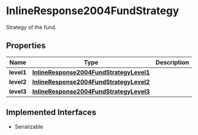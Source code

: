 

# InlineResponse2004FundStrategy

Strategy of the fund.

## Properties

Name | Type | Description | Notes
------------ | ------------- | ------------- | -------------
**level1** | [**InlineResponse2004FundStrategyLevel1**](InlineResponse2004FundStrategyLevel1.md) |  |  [optional]
**level2** | [**InlineResponse2004FundStrategyLevel2**](InlineResponse2004FundStrategyLevel2.md) |  |  [optional]
**level3** | [**InlineResponse2004FundStrategyLevel3**](InlineResponse2004FundStrategyLevel3.md) |  |  [optional]


## Implemented Interfaces

* Serializable


